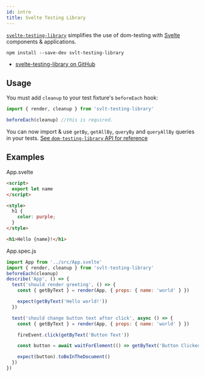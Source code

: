 ```yaml
---
id: intro
title: Svelte Testing Library
---
```


[`svelte-testing-library`][gh] simplifies the use of dom-testing with
[Svelte](https://svelte.dev/) components & applications.

```
npm install --save-dev svlt-testing-library
```

- [svelte-testing-library on GitHub][gh]

## Usage

You must add `cleanup` to your test fixture's `beforeEach` hook:

```javascript
import { render, cleanup } from 'svlt-testing-library'

beforeEach(cleanup) //this is required.
```

You can now import & use `getBy`, `getAllBy`, `queryBy` and `queryAllBy` queries
in your tests.
[See `dom-testing-library` API for reference](dom-testing-library/api-queries.md)

## Examples

App.svelte

```html
<script>
  export let name
</script>

<style>
  h1 {
    color: purple;
  }
</style>

<h1>Hello {name}!</h1>
```

App.spec.js

```javascript
import App from '../src/App.svelte'
import { render, cleanup } from 'svlt-testing-library'
beforeEach(cleanup)
describe('App', () => {
  test('should render greeting', () => {
    const { getByText } = render(App, { props: { name: 'world' } })

    expect(getByText('Hello world!'))
  })

  test('should change button text after click', async () => {
    const { getByText } = render(App, { props: { name: 'world' } })

    fireEvent.click(getByText('Button Text'))

    const button = await waitForElement(() => getByText('Button Clicked'))

    expect(button).toBeInTheDocument()
  })
})
```

[gh]: https://github.com/testing-library/svelte-testing-library

